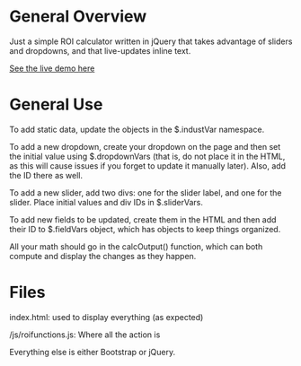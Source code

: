# General Overview

Just a simple ROI calculator written in jQuery that takes advantage of sliders and dropdowns, and that live-updates inline text.

[See the live demo here][1]

# General Use

To add static data, update the objects in the $.industVar namespace.

To add a new dropdown, create your dropdown on the page and then set the initial value using $.dropdownVars (that is, do not place it in the HTML, as this will cause issues if you forget to update it manually later). Also, add the ID there as well.

To add a new slider, add two divs: one for the slider label, and one for the slider. Place initial values and div IDs in $.sliderVars.

To add new fields to be updated, create them in the HTML and then add their ID to $.fieldVars object, which has objects to keep things organized.

All your math should go in the calcOutput() function, which can both compute and display the changes as they happen.

# Files

index.html: used to display everything (as expected)

/js/roifunctions.js: Where all the action is

Everything else is either Bootstrap or jQuery.

[1]: http://www.cxengage.com/customer-experience-roi-calculator